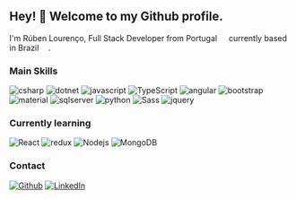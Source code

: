## Hey! 👋 Welcome to my Github profile.

I'm Rúben Lourenço, Full Stack Developer from Portugal <img src="https://user-images.githubusercontent.com/92398326/157738536-05a7e51c-f4ad-4b0d-8c5c-945182107fed.png" width="13"/>  currently based in Brazil <img src="https://user-images.githubusercontent.com/92398326/157738366-6cb02c21-d700-4c4a-ad41-d04d30d40cca.png" width="13" />.

<h3>Main Skills</h3>
<p>
  <img alt="csharp" src="https://img.shields.io/badge/C%23-239120?style=flat-square&logo=c-sharp&logoColor=white" />
  <img alt="dotnet" src="https://img.shields.io/badge/.NET-5C2D91?style=flat-square&logo=.net&logoColor=white" />
  <img alt="javascript" src="https://img.shields.io/badge/JavaScript-323330?style=flat-square&logo=javascript&logoColor=white" />
  <img alt="TypeScript" src="https://img.shields.io/badge/-TypeScript-007ACC?style=flat-square&logo=typescript&logoColor=white" />
  <img alt="angular" src="https://img.shields.io/badge/-Angular-DD0031?style=flat-square&logo=angular&logoColor=white" />
  <img alt="bootstrap" src="https://img.shields.io/badge/Bootstrap-563D7C?style=flat-square&logo=bootstrap&logoColor=white" />
  <img alt="material" src="https://img.shields.io/badge/Material--UI-0081CB?style=flat-square&logo=material-ui&logoColor=white" />
  <img alt="sqlserver" src="https://img.shields.io/badge/Microsoft_SQL_Server-CC2927?style=flat-square&logo=microsoft-sql-server&logoColor=white" />
  <img alt="python" src="https://img.shields.io/badge/Python-14354C?style=flat-square&logo=python&logoColor=white" />
  <img alt="Sass" src="https://img.shields.io/badge/-Sass-CC6699?style=flat-square&logo=sass&logoColor=white" />
  <img alt="jquery" src="https://img.shields.io/badge/jQuery-0769AD?style=flat-square&logo=jquery&logoColor=white" />
</p>

<h3>Currently learning</h3>
<p>
  <img alt="React" src="https://img.shields.io/badge/-React-45b8d8?style=flat-square&logo=react&logoColor=white" />
  <img alt="redux" src="https://img.shields.io/badge/-Redux-764ABC?style=flat-square&logo=redux&logoColor=white" />
  <img alt="Nodejs" src="https://img.shields.io/badge/-Nodejs-43853d?style=flat-square&logo=Node.js&logoColor=white" />
  <img alt="MongoDB" src="https://img.shields.io/badge/-MongoDB-13aa52?style=flat-square&logo=mongodb&logoColor=white" />
</p>

<h3>Contact</h3>
<p>
  <a href="https://github.com/rlourenco1" target="_blank"><img alt="Github" src="https://img.shields.io/badge/GitHub-%2312100E.svg?&style=for-the-badge&logo=Github&logoColor=white" /></a> 
  <a href="https://www.linkedin.com/in/rubenfglourenco" target="_blank"><img alt="LinkedIn" src="https://img.shields.io/badge/linkedin-%230077B5.svg?&style=for-the-badge&logo=linkedin&logoColor=white" /></a> 
</p>


<!---
<p align="center"> 
  <img src="https://github-readme-stats-eight-theta.vercel.app/api?username=rlourenco1&show_icons=true&theme=vue-dark&include_all_commits=true&count_private=true" />
  <img src="https://github-readme-stats-eight-theta.vercel.app/api/top-langs/?username=rlourenco1&layout=compact&langs_count=8&theme=vue-dark"/>
</p>
--->

